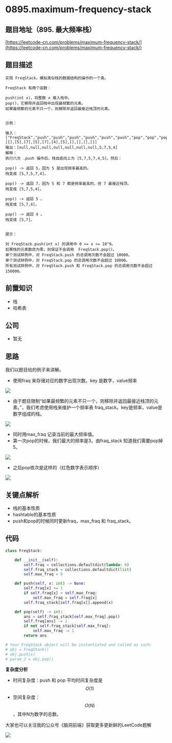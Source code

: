 # 0895.maximum-frequency-stack

## 题目地址（895. 最大频率栈）

[https://leetcode-cn.com/problems/maximum-frequency-stack/](https://leetcode-cn.com/problems/maximum-frequency-stack/)

## 题目描述

```text
实现 FreqStack，模拟类似栈的数据结构的操作的一个类。

FreqStack 有两个函数：

push(int x)，将整数 x 推入栈中。
pop()，它移除并返回栈中出现最频繁的元素。
如果最频繁的元素不只一个，则移除并返回最接近栈顶的元素。


示例：

输入：
["FreqStack","push","push","push","push","push","push","pop","pop","pop","pop"],
[[],[5],[7],[5],[7],[4],[5],[],[],[],[]]
输出：[null,null,null,null,null,null,null,5,7,5,4]
解释：
执行六次 .push 操作后，栈自底向上为 [5,7,5,7,4,5]。然后：

pop() -> 返回 5，因为 5 是出现频率最高的。
栈变成 [5,7,5,7,4]。

pop() -> 返回 7，因为 5 和 7 都是频率最高的，但 7 最接近栈顶。
栈变成 [5,7,5,4]。

pop() -> 返回 5 。
栈变成 [5,7,4]。

pop() -> 返回 4 。
栈变成 [5,7]。


提示：

对 FreqStack.push(int x) 的调用中 0 <= x <= 10^9。
如果栈的元素数目为零，则保证不会调用  FreqStack.pop()。
单个测试样例中，对 FreqStack.push 的总调用次数不会超过 10000。
单个测试样例中，对 FreqStack.pop 的总调用次数不会超过 10000。
所有测试样例中，对 FreqStack.push 和 FreqStack.pop 的总调用次数不会超过 150000。
```

## 前置知识

* 栈
* 哈希表

## 公司

* 暂无

## 思路

我们以题目给的例子来讲解。

* 使用fraq 来存储对应的数字出现次数。key 是数字，value频率

![](https://tva1.sinaimg.cn/large/007S8ZIlly1ghluav001bj30d00la74y.jpg)

* 由于题目限制“如果最频繁的元素不只一个，则移除并返回最接近栈顶的元素。”，我们考虑使用栈来维护一个频率表 fraq\_stack。key是频率，value是数字组成的栈。

![](https://tva1.sinaimg.cn/large/007S8ZIlly1ghlub1bwg0j30k20i8gnh.jpg)

* 同时用max\_fraq 记录当前的最大频率值。
* 第一次pop的时候，我们最大的频率是3。由fraq\_stack 知道我们需要pop掉5。

![](https://tva1.sinaimg.cn/large/007S8ZIlly1ghlub2e82vj31160nan00.jpg)

* 之后pop依次是这样的（红色数字表示顺序）

![](https://tva1.sinaimg.cn/large/007S8ZIlly1ghlub3rxt5j30pk0kitb7.jpg)

## 关键点解析

* 栈的基本性质
* hashtable的基本性质
* push和pop的时候同时更新fraq，max\_fraq 和 fraq\_stack。

## 代码

```python
class FreqStack:

    def __init__(self):
        self.fraq = collections.defaultdict(lambda: 0)
        self.fraq_stack = collections.defaultdict(list)
        self.max_fraq = 0

    def push(self, x: int) -> None:
        self.fraq[x] += 1
        if self.fraq[x] > self.max_fraq:
            self.max_fraq = self.fraq[x]
        self.fraq_stack[self.fraq[x]].append(x)    

    def pop(self) -> int:
        ans = self.fraq_stack[self.max_fraq].pop()
        self.fraq[ans] -= 1
        if not self.fraq_stack[self.max_fraq]:
            self.max_fraq -= 1
        return ans

# Your FreqStack object will be instantiated and called as such:
# obj = FreqStack()
# obj.push(x)
# param_2 = obj.pop()
```

**复杂度分析**

* 时间复杂度：push 和 pop 平均时间复杂度是 $$O(1)$$
* 空间复杂度：$$O(N)$$，其中N为数字的总数。

大家也可以关注我的公众号《脑洞前端》获取更多更新鲜的LeetCode题解

![](https://tva1.sinaimg.cn/large/007S8ZIlly1ghlub61ny5j31bi0hcq5s.jpg)

